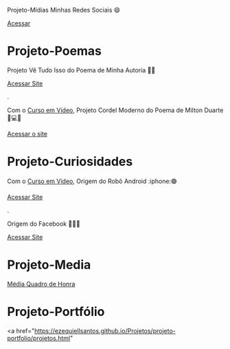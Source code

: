 Projeto-Mídias
Minhas Redes Sociais  :smile:

<a href="https://ezequiellsantos.github.io/Projetos/projeto-social/index.html">Acessar</a>


# Projeto-Poemas
Projeto Vê Tudo Isso do Poema de Minha Autoria :seedling::leaves:

<a href="https://ezequiellsantos.github.io/Projetos/projeto-nature/index.html">Acessar Site</a>

.

 Com o <a href="https://cursoemvideo.com">Curso em Vídeo</a>, Projeto Cordel Moderno do Poema de Milton Duarte :high_brightness::computer::globe_with_meridians:
 
 <a href="https://ezequiellsantos.github.io/Projetos/projeto-cordel/index.html">Acessar o site</a>


 <h1 id="projeto-poemas">Projeto-Curiosidades</h1>
 Com o <a href="https://cursoemvideo.com">Curso em Vídeo</a>, Origem do Robô Android :iphone:🟢
 

 <a href="https://ezequiellsantos.github.io/Projetos/projeto-androidd/index.html">Acessar Site</a> 

 .

Origem do Facebook :iphone::large_blue_circle::globe_with_meridians:

<a href="https://ezequiellsantos.github.io/Projetos/projeto-facebook/index.html">Acessar Site</a>

 # Projeto-Media

<a href="https://ezequiellsantos.github.io/Projetos/projeto-media/teste/index.html?" target="_blank">Média Quadro de Honra</a> 

# Projeto-Portfólio
<a href="https://ezequiellsantos.github.io/Projetos/projeto-portfolio/projetos.html"
 


